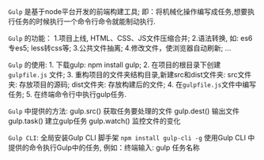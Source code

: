 `Gulp` 是基于node平台开发的前端构建工具; 
       即：将机械化操作编写成任务,想要执行任务的时候执行一个命令行命令就能制动执行.

`Gulp` 的功能：
       1.项目上线, HTML、CSS、JS文件压缩合并;
       2.语法转换, 如: es6专es5; less转css等;
       3.公共文件抽离;
       4.修改文件，使浏览器自动刷新;
       ...

`Gulp` 的使用:
       1. 下载gulp: npm install gulp;
       2. 在项目的根目录下创建 `gulpfile.js` 文件;
       3. 重构项目的文件夹结构目录,新建src和dist文件夹:
          src文件夹: 存放项目的源码;
          dist文件夹: 存放构建后的文件;
       4. 在`gulpfile.js`文件中编写任务;
       5. 在终端命令行中执行gulp任务.

`Gulp`  中提供的方法:
       gulp.src()    获取任务要处理的文件
       gulp.dest()   输出文件
       gulp.task()   建立gulp任务
       gulp.watch()  监控文件的变化

`Gulp CLI`: 全局安装Gulp CLI 脚手架  `npm install gulp-cli -g`
       使用Gulp CLI 中提供的命令执行Gulp中的任务,
       例如：终端输入: gulp 任务名称